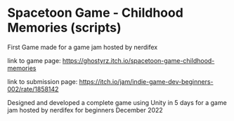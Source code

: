 # Spacetoon Game - Childhood Memories (scripts)
 
First Game made for a game jam hosted by nerdifex

link to game page: https://ghostyrz.itch.io/spacetoon-game-childhood-memories

link to submission page: https://itch.io/jam/indie-game-dev-beginners-002/rate/1858142

Designed and developed a complete game using Unity in 5 days for a game jam hosted by nerdifex for beginners
December 2022
